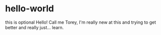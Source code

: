 # hello-world
this is optional
Hello! Call me Torey, I'm really new at this and trying to get better and really just... learn.
